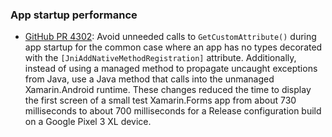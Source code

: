 ### App startup performance

  * [GitHub PR 4302](https://github.com/xamarin/xamarin-android/pull/4302):
    Avoid unneeded calls to `GetCustomAttribute()` during app startup for the
    common case where an app has no types decorated with the
    `[JniAddNativeMethodRegistration]` attribute.  Additionally, instead of
    using a managed method to propagate uncaught exceptions from Java, use a
    Java method that calls into the unmanaged Xamarin.Android runtime.  These
    changes reduced the time to display the first screen of a small test
    Xamarin.Forms app from about 730 milliseconds to about 700 milliseconds for
    a Release configuration build on a Google Pixel 3 XL device.
